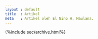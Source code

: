 ```yaml
---
layout : default
title  : Artikel
meta   : Artikel oleh El Nino H. Maulana.
---
```


{%include sec/archive.html%}